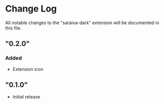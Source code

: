 # Change Log

All notable changes to the "saraiva-dark" extension will be documented in this file.

## "0.2.0"

### Added

- Extension icon

## "0.1.0"

- Initial release
